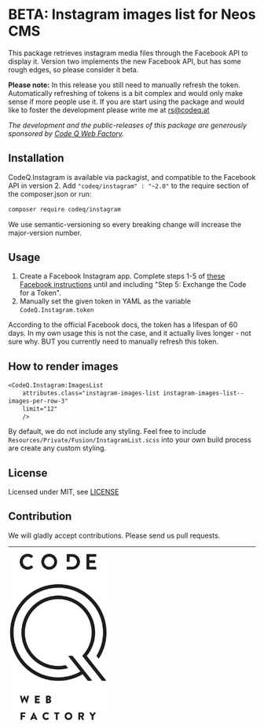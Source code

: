 # BETA: Instagram images list for Neos CMS

This package retrieves instagram media files through the Facebook API to display it. 
Version two implements the new Facebook API, but has some rough edges, so please consider it beta. 

__Please note:__ In this release you still need to manually refresh the token. 
Automatically refreshing of tokens is a bit complex and would only make sense if more people use it. 
If you are start using the package and would like to foster the development please write me at rs@codeq.at

*The development and the public-releases of this package are generously sponsored by [Code Q Web Factory](http://codeq.at).*

## Installation

CodeQ.Instagram is available via packagist, and compatible to the Facebook API in version 2.
Add `"codeq/instagram" : "~2.0"` to the require section of the composer.json or run:

```bash
composer require codeq/instagram
```

We use semantic-versioning so every breaking change will increase the major-version number.

## Usage

1. Create a Facebook Instagram app. Complete steps 1-5 of 
[these Facebook instructions](https://developers.facebook.com/docs/instagram-basic-display-api/getting-started)
until and including "Step 5: Exchange the Code for a Token".
2. Manually set the given token in YAML as the variable `CodeQ.Instagram.token`

According to the official Facebook docs, the token has a lifespan of 60 days.
In my own usage this is not the case, and it actually lives longer - not sure why.
BUT you currently need to manually refresh this token.

## How to render images

	<CodeQ.Instagram:ImagesList
		attributes.class="instagram-images-list instagram-images-list--images-per-row-3"
		limit="12"
		/>

By default, we do not include any styling. Feel free to include `Resources/Private/Fusion/InstagramList.scss` 
into your own build process are create any custom styling.

## License

Licensed under MIT, see [LICENSE](LICENSE)

## Contribution

We will gladly accept contributions. Please send us pull requests.

---------

<img src="codeq.png" alt="Code Q" width="200"/>
